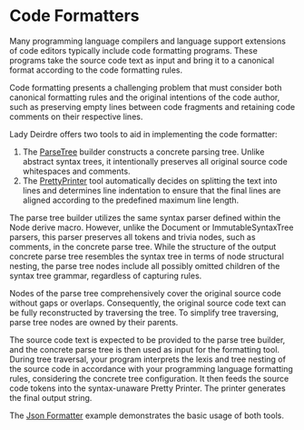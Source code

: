 <!------------------------------------------------------------------------------
  This file is part of "Lady Deirdre", a compiler front-end foundation
  technology.

  This work is proprietary software with source-available code.

  To copy, use, distribute, or contribute to this work, you must agree to
  the terms of the General License Agreement:

  https://github.com/Eliah-Lakhin/lady-deirdre/blob/master/EULA.md

  The agreement grants a Basic Commercial License, allowing you to use
  this work in non-commercial and limited commercial products with a total
  gross revenue cap. To remove this commercial limit for one of your
  products, you must acquire a Full Commercial License.

  If you contribute to the source code, documentation, or related materials,
  you must grant me an exclusive license to these contributions.
  Contributions are governed by the "Contributions" section of the General
  License Agreement.

  Copying the work in parts is strictly forbidden, except as permitted
  under the General License Agreement.

  If you do not or cannot agree to the terms of this Agreement,
  do not use this work.

  This work is provided "as is", without any warranties, express or implied,
  except where such disclaimers are legally invalid.

  Copyright (c) 2024 Ilya Lakhin (Илья Александрович Лахин).
  All rights reserved.
------------------------------------------------------------------------------->

# Code Formatters

Many programming language compilers and language support extensions of code
editors typically include code formatting programs. These programs take the
source code text as input and bring it to a canonical format according to the
code formatting rules.

Code formatting presents a challenging problem that must consider both canonical
formatting rules and the original intentions of the code author, such as
preserving empty lines between code fragments and retaining code comments on
their respective lines.

Lady Deirdre offers two tools to aid in implementing the code formatter:

1. The
   [ParseTree](https://docs.rs/lady-deirdre/2.0.1/lady_deirdre/syntax/struct.ParseTree.html)
   builder constructs a concrete parsing tree. Unlike abstract syntax trees, it
   intentionally preserves all original source code whitespaces and comments.
2. The
   [PrettyPrinter](https://docs.rs/lady-deirdre/2.0.1/lady_deirdre/format/struct.PrettyPrinter.html)
   tool automatically decides on splitting the text into lines and determines
   line indentation to ensure that the final lines are aligned according to the
   predefined maximum line length.

The parse tree builder utilizes the same syntax parser defined within the Node
derive macro. However, unlike the Document or ImmutableSyntaxTree parsers, this
parser preserves all tokens and trivia nodes, such as comments, in the concrete
parse tree. While the structure of the output concrete parse tree resembles the
syntax tree in terms of node structural nesting, the parse tree nodes include
all possibly omitted children of the syntax tree grammar, regardless of
capturing rules.

Nodes of the parse tree comprehensively cover the original source code without
gaps or overlaps. Consequently, the original source code text can be fully
reconstructed by traversing the tree. To simplify tree traversing, parse tree
nodes are owned by their parents.

The source code text is expected to be provided to the parse tree builder, and
the concrete parse tree is then used as input for the formatting tool. During
tree traversal, your program interprets the lexis and tree nesting of the
source code in accordance with your programming language formatting rules,
considering the concrete tree configuration. It then feeds the source code
tokens into the syntax-unaware Pretty Printer. The printer generates the final
output string.

The [Json Formatter](https://github.com/Eliah-Lakhin/lady-deirdre/tree/f350aaed30373a67694c3aba4d2cfd9874c2a656/work/crates/examples/src/json_formatter)
example demonstrates the basic usage of both tools.
